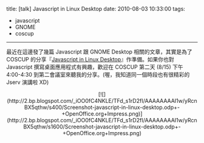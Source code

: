 title: \[talk\] Javascript in Linux Desktop
date: 2010-08-03 10:33:00
tags: 
- javascript
- GNOME
- coscup
---

最近在這邊發了幾篇 Javascript 跟 GNOME Desktop 相關的文章，其實是為了 COSCUP 的分享『[Javascript in Linux Desktop](http://coscup.org/2010/zh-tw/program/abstracts#javascript-in-linux-desktop)』作準備。如果你也對 Javascript 撰寫桌面應用程式有興趣，歡迎在 COSCUP 第二天 (8/15) 下午 4:00-4:30 到第二會議室來聽我的分享。(喔，我知道同一個時段也有很精彩的 Jserv 演講啦 XD)

<div class="separator" style="clear: both; text-align: center;">[![](http://2.bp.blogspot.com/_iOO0fC4NKLE/TFd_s1rD2fI/AAAAAAAAI1w/yRcnBX5qthw/s400/Screenshot-javascript-in-linux-desktop.odp+-+OpenOffice.org+Impress.png)](http://2.bp.blogspot.com/_iOO0fC4NKLE/TFd_s1rD2fI/AAAAAAAAI1w/yRcnBX5qthw/s1600/Screenshot-javascript-in-linux-desktop.odp+-+OpenOffice.org+Impress.png)</div>